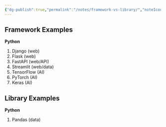 ```yaml
---
{"dg-publish":true,"permalink":"/notes/framework-vs-library/","noteIcon":"1","created":"2025-01-09T16:36:46.617+08:00","updated":"2025-01-23T01:25:46.350+08:00"}
---
```



## Framework Examples

**Python**
1. Django (web)
2. Flask (web)
3. FastAPI (web/API)
4. Streamlit (web/data)
5. TensorFlow (AI)
6. PyTorch (AI)
7. Keras (AI)

## Library Examples
**Python**
1. Pandas (data)